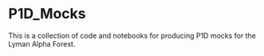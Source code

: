 # P1D_Mocks

This is a collection of code and notebooks for producing P1D mocks for the Lyman Alpha Forest.
